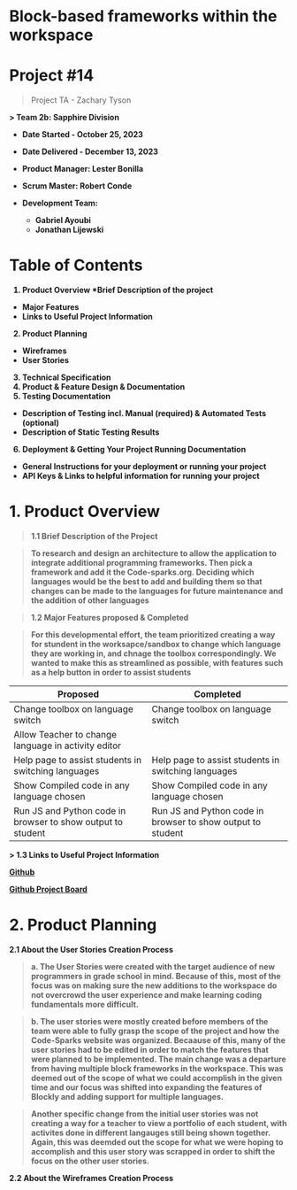 # Block-based frameworks within the workspace

# Project #14
> Project TA - Zachary Tyson
 <b>
> Team 2b:  Sapphire Division 



* Date Started - October 25, 2023
* Date Delivered - December 13, 2023

  <b>

* Product Manager: Lester Bonilla
* Scrum Master: Robert Conde

* Development Team:
    * Gabriel Ayoubi
    * Jonathan Lijewski
 
  <b>
# Table of Contents

1. Product Overview 
*Brief Description of the project
*	Major Features
*	Links to Useful Project Information
2. Product Planning 
*	Wireframes
*	User Stories
3. Technical Specification
4. Product & Feature Design & Documentation 
5. Testing Documentation
*	Description of Testing incl. Manual  (required) & Automated Tests (optional)
*	Description of Static Testing Results
6. Deployment & Getting Your Project Running Documentation
*	General Instructions for your deployment or running your project
*	API Keys & Links to helpful information for running your project




# 1. Product Overview

> 1.1 Brief Description of the Project


>To research and design an architecture to allow the application to integrate
additional programming frameworks. Then pick a framework and add it the Code-sparks.org.
Deciding which languages would be the best to add and building them so that changes can be
made to the languages for future maintenance and the addition of other languages


> 1.2 Major Features proposed & Completed


> For this developmental effort, the team prioritized creating a way for stundent in the worksapce/sandbox to change which language they are working in, and chnage the toolbox correspondingly. We wanted to make this as streamlined as possible, with features such as a help button in order to assist students

<b>

|Proposed|Completed|
|--------|---------|
|Change toolbox on language switch|Change toolbox on language switch|
|Allow Teacher to change language in activity editor| | |
|Help page to assist students in switching languages| Help page to assist students in switching languages|
|Show Compiled code in any language chosen|  Show Compiled code in any language chosen|
|Run JS and Python code in browser to show output to student| Run JS and Python code in browser to show output to student|

<b>
> 1.3 Links to Useful Project Information
 
[ Github](https://github.com/CEN-3031-Group-2b/Sapphire-Project14-2b)

[Github Project Board](https://github.com/orgs/CEN-3031-Group-2b/projects/1/views/1?layout=board)

# 2. Product Planning

2.1 About the User Stories Creation Process

> a. The User Stories were created with the target audience of new programmers in grade school in mind. Because of this, most of the focus was on making sure the new additions to the workspace do not overcrowd the user experience and make learning coding fundamentals more difficult.

>b. The user stories were mostly created before members of the team were able to fully grasp the scope of the project and how the Code-Sparks website was organized. Becaause of this, many of the user stories had to be edited in order to match the features that were planned to be implemented. The main change was a departure from having multiple block frameworks in the workspace. This was deemed out of the scope of what we could accomplish in the given time and our focus was shifted into expanding the features of Blockly and adding support for multiple languages.

>Another specific change from the initial user stories was not creating a way for a teacher to view a portfolio of each student, with activites done in different langauges still being shown together. Again, this was deemded out the scope for what we were hoping to accomplish and this user story was scrapped in order to shift the focus on the other user stories.



2.2 About the Wireframes Creation Process





